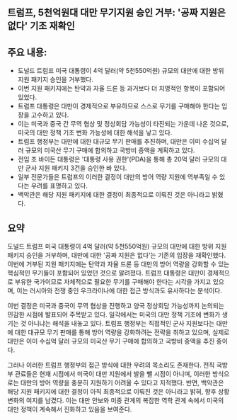 ## 트럼프, 5천억원대 대만 무기지원 승인 거부: '공짜 지원은 없다' 기조 재확인

## 주요 내용:
*   도널드 트럼프 미국 대통령이 4억 달러(약 5천550억원) 규모의 대만에 대한 방위 지원 패키지 승인을 거부했다.
*   이번 지원 패키지에는 탄약과 자율 드론 등 과거보다 더 치명적인 항목이 포함되어 있었다.
*   트럼프 대통령은 대만이 경제적으로 부유하므로 스스로 무기를 구매해야 한다는 입장을 고수하고 있다.
*   이는 미국과 중국 간 무역 협상 및 정상회담 가능성이 타진되는 가운데 나온 것으로, 미국의 대만 정책 기조 변화 가능성에 대한 해석을 낳고 있다.
*   트럼프 행정부는 대만에 대한 대규모 무기 판매를 추진하며, 대만은 이미 수십억 달러 규모의 미국산 무기 구매에 합의하고 국방비 증액을 계획하고 있다.
*   전임 조 바이든 대통령은 '대통령 사용 권한'(PDA)을 통해 총 20억 달러 규모의 대만 군사 지원 패키지 3건을 승인한 바 있다.
*   일부 전문가들은 트럼프의 이러한 결정이 대만의 방어 역량 지원에 역부족일 수 있다는 우려를 표명하고 있다.
*   백악관은 해당 지원 패키지에 대한 결정이 최종적으로 이뤄진 것은 아니라고 밝혔다.

## 요약

도널드 트럼프 미국 대통령이 4억 달러(약 5천550억원) 규모의 대만에 대한 방위 지원 패키지 승인을 거부하며, 대만에 대한 '공짜 지원은 없다'는 기존의 입장을 재확인했다. 이번에 거부된 지원 패키지에는 탄약과 자율 드론 등 대만의 방어 역량을 강화할 수 있는 핵심적인 무기들이 포함되어 있었던 것으로 알려졌다. 트럼프 대통령은 대만이 경제적으로 부유한 국가이므로 자체적으로 필요한 무기를 구매해야 한다는 시각을 가지고 있으며, 이는 러시아와 전쟁 중인 우크라이나에 대한 접근 방식과도 유사하다는 분석이다.

이번 결정은 미국과 중국이 무역 협상을 진행하고 양국 정상회담 가능성까지 논의되는 민감한 시점에 발표되어 주목받고 있다. 일각에서는 미국의 대만 정책 기조에 변화가 생기는 것 아니냐는 해석을 내놓고 있다. 트럼프 행정부는 직접적인 군사 지원보다는 대만에 대한 대규모 무기 판매를 통해 방어 역량을 강화하려는 전략을 취하고 있으며, 실제로 대만은 이미 수십억 달러 규모의 미국산 무기 구매에 합의하고 국방비 증액을 추진 중이다.

그러나 이러한 트럼프 행정부의 접근 방식에 대한 우려의 목소리도 존재한다. 전직 국방부 관료들은 현재 시점에서 미국이 대만 지원에서 발을 뺄 시점이 아니며, 이러한 방식으로는 대만의 방어 역량을 충분히 지원하기 어려울 수 있다고 지적했다. 반면, 백악관은 해당 지원 패키지에 대한 결정이 아직 최종적으로 이뤄진 것은 아니라고 밝혀, 향후 상황 변화의 여지를 남겼다. 이는 대만 안보와 미중 관계의 복잡한 역학 관계 속에서 미국의 대만 정책이 계속해서 진화하고 있음을 보여준다.